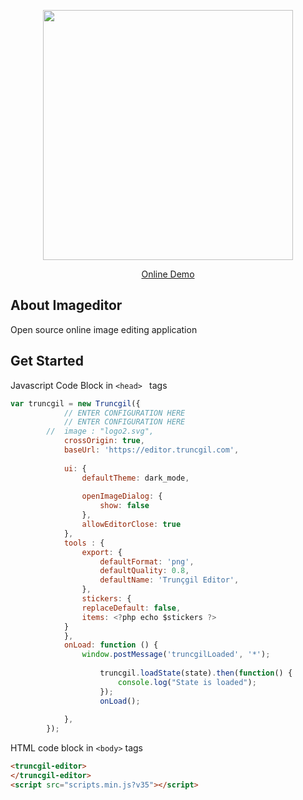 
<p align="center"><a href="https://editor.truncgil.com" target="_blank"><img src="https://editor.truncgil.com/logo.svg" width="400"></a></p>

<p align="center">
<a href="https://editor.truncgil.com">Online Demo</a>

</p>

## About Imageditor

Open source online image editing application

## Get Started
Javascript Code Block in ```<head> ``` tags
```javascript
var truncgil = new Truncgil({
			// ENTER CONFIGURATION HERE
			// ENTER CONFIGURATION HERE
		//	image : "logo2.svg",
			crossOrigin: true,
			baseUrl: 'https://editor.truncgil.com',
			
			ui: {
				defaultTheme: dark_mode,
				
				openImageDialog: {
            		show: false
				},
				allowEditorClose: true
			},
			tools : {
				export: {
					defaultFormat: 'png',
					defaultQuality: 0.8,
					defaultName: 'Trunçgil Editor',
				},
				stickers: {
				replaceDefault: false,
				items: <?php echo $stickers ?>
			}
			},
			onLoad: function () {
				window.postMessage('truncgilLoaded', '*');
				
					truncgil.loadState(state).then(function() {
						console.log("State is loaded");
					});
					onLoad();
				
			},
		});
 ```
 
 HTML code block in ```<body>``` tags
 
 ```html
 <truncgil-editor>
 </truncgil-editor>
 <script src="scripts.min.js?v35"></script>
 ```
 
